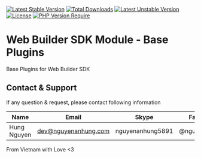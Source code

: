 [![Latest Stable Version](http://poser.pugx.org/nguyenanhung/web-builder-platforms-base-plugins/v)](https://packagist.org/packages/nguyenanhung/web-builder-platforms-base-plugins) [![Total Downloads](http://poser.pugx.org/nguyenanhung/web-builder-platforms-base-plugins/downloads)](https://packagist.org/packages/nguyenanhung/web-builder-platforms-base-plugins) [![Latest Unstable Version](http://poser.pugx.org/nguyenanhung/web-builder-platforms-base-plugins/v/unstable)](https://packagist.org/packages/nguyenanhung/web-builder-platforms-base-plugins) [![License](http://poser.pugx.org/nguyenanhung/web-builder-platforms-base-plugins/license)](https://packagist.org/packages/nguyenanhung/web-builder-platforms-base-plugins) [![PHP Version Require](http://poser.pugx.org/nguyenanhung/web-builder-platforms-base-plugins/require/php)](https://packagist.org/packages/nguyenanhung/web-builder-platforms-base-plugins)

# Web Builder SDK Module - Base Plugins

Base Plugins for Web Builder SDK

## Contact & Support

If any question & request, please contact following information

| Name        | Email                | Skype            | Facebook      |
|-------------|----------------------|------------------|---------------|
| Hung Nguyen | dev@nguyenanhung.com | nguyenanhung5891 | @nguyenanhung |

From Vietnam with Love <3
